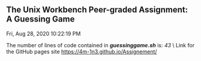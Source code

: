 ## The Unix Workbench Peer-graded Assignment: A Guessing Game
Fri, Aug 28, 2020 10:22:19 PM

The number of lines of code contained in ***guessinggame.sh*** is: *43* \ 
Link for the GitHub pages site https://4m-1n3.github.io/Assignement/ 
